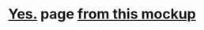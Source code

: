 # [Yes.](https://code-welder.github.io/Yes.-landing/) page [from this mockup](https://www.figma.com/file/8qOQOvrSYy72XDFzIEZmbR/Yes.?node-id=0%3A1)